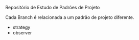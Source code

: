 Repositório de Estudo de Padrões de Projeto

Cada Branch é relacionada a um padrão de projeto diferente.

* strategy
* observer
